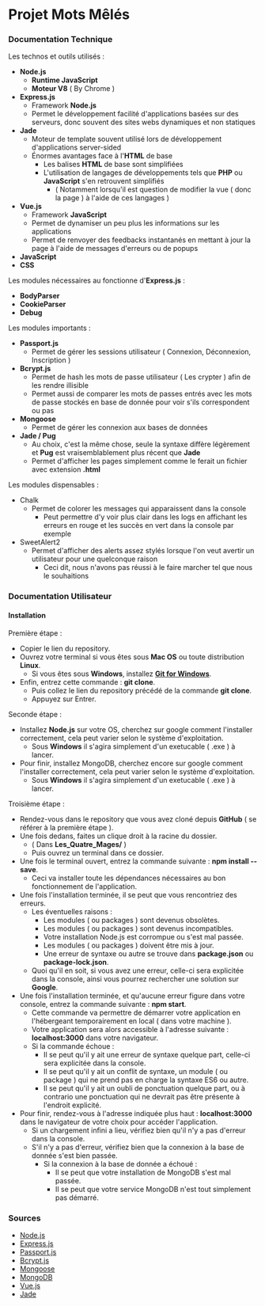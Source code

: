 # Projet Mots Mêlés

### Documentation Technique

Les technos et outils utilisés :
  - **Node.js**
    - **Runtime JavaScript**
    - **Moteur V8** ( By Chrome )
  - **Express.js**
    - Framework **Node.js**
    - Permet le développement facilité d'applications basées sur des serveurs, donc souvent des sites webs dynamiques et non statiques
  - **Jade**
    - Moteur de template souvent utilisé lors de développement d'applications server-sided
    - Énormes avantages face à l'**HTML** de base
      - Les balises **HTML** de base sont simplifiées
      - L'utilisation de langages de développements tels que **PHP** ou **JavaScript** s'en retrouvent simplifiés
        - ( Notamment lorsqu'il est question de modifier la vue ( donc la page ) à l'aide de ces langages )
  - **Vue.js**
    - Framework **JavaScript**
    - Permet de dynamiser un peu plus les informations sur les applications
    - Permet de renvoyer des feedbacks instantanés en mettant à jour la page à l'aide de messages d'erreurs ou de popups
  - **JavaScript**
  - **CSS**

Les modules nécessaires au fonctionne d'**Express.js** :
  - **BodyParser**
  - **CookieParser**
  - **Debug**

Les modules importants :
  - **Passport.js**
    - Permet de gérer les sessions utilisateur ( Connexion, Déconnexion, Inscription )
  - **Bcrypt.js**
    - Permet de hash les mots de passe utilisateur ( Les crypter ) afin de les rendre illisible
    - Permet aussi de comparer les mots de passes entrés avec les mots de passe stockés en base de donnée pour voir s'ils correspondent ou pas
  - **Mongoose**
    - Permet de gérer les connexion aux bases de données
  - **Jade / Pug**
    - Au choix, c'est la même chose, seule la syntaxe diffère légèrement et **Pug** est vraisemblablement plus récent que **Jade**
    - Permet d'afficher les pages simplement comme le ferait un fichier avec extension **.html**

Les modules dispensables :
  - Chalk
    - Permet de colorer les messages qui apparaissent dans la console
      - Peut permettre d'y voir plus clair dans les logs en affichant les erreurs en rouge et les succès en vert dans la console par exemple
  - SweetAlert2
    - Permet d'afficher des alerts assez stylés lorsque l'on veut avertir un utilisateur pour une quelconque raison
      - Ceci dit, nous n'avons pas réussi à le faire marcher tel que nous le souhaitions

### Documentation Utilisateur

#### Installation

Première étape :
- Copier le lien du repository.
- Ouvrez votre terminal si vous êtes sous **Mac OS** ou toute distribution **Linux**.
  - Si vous êtes sous **Windows**, installez **[Git for Windows](https://gitforwindows.org/)**.
- Enfin, entrez cette commande : **git clone**.
  - Puis collez le lien du repository précédé de la commande **git clone**.
  - Appuyez sur Entrer.

Seconde étape :
- Installez **Node.js** sur votre OS, cherchez sur google comment l'installer correctement, cela peut varier selon le système d'exploitation.
  - Sous **Windows** il s'agira simplement d'un exetucable ( .exe ) à lancer.
- Pour finir, installez MongoDB, cherchez encore sur google comment l'installer correctement, cela peut varier selon le système d'exploitation.
  - Sous **Windows** il s'agira simplement d'un exetucable ( .exe ) à lancer.

Troisième étape :
- Rendez-vous dans le repository que vous avez cloné depuis **GitHub** ( se référer à la première étape ).
- Une fois dedans, faites un clique droit à la racine du dossier.
  - ( Dans **Les_Quatre_Mages/** )
  - Puis ouvrez un terminal dans ce dossier.
- Une fois le terminal ouvert, entrez la commande suivante : **npm install --save**.
  - Ceci va installer toute les dépendances nécessaires au bon fonctionnement de l'application.
- Une fois l'installation terminée, il se peut que vous rencontriez des erreurs.
  - Les éventuelles raisons :
    - Les modules ( ou packages ) sont devenus obsolètes.
    - Les modules ( ou packages ) sont devenus incompatibles.
    - Votre installation Node.js est corrompue ou s'est mal passée.
    - Les modules ( ou packages ) doivent être mis à jour.
    - Une erreur de syntaxe ou autre se trouve dans **package.json** ou **package-lock.json**.
  - Quoi qu'il en soit, si vous avez une erreur, celle-ci sera explicitée dans la console, ainsi vous pourrez rechercher une solution sur **Google**.
- Une fois l'installation terminée, et qu'aucune erreur figure dans votre console, entrez la commande suivante : **npm start**.
  - Cette commande va permettre de démarrer votre application en l'hébergeant temporairement en local ( dans votre machine ).
  - Votre application sera alors accessible à l'adresse suivante : **localhost:3000** dans votre navigateur.
  - Si la commande échoue :
    - Il se peut qu'il y ait une erreur de syntaxe quelque part, celle-ci sera explicitée dans la console.
    - Il se peut qu'il y ait un conflit de syntaxe, un module ( ou package ) qui ne prend pas en charge la syntaxe ES6 ou autre.
    - Il se peut qu'il y ait un oubli de ponctuation quelque part, ou à contrario une ponctuation qui ne devrait pas être présente à l'endroit explicité.
- Pour finir, rendez-vous à l'adresse indiquée plus haut : **localhost:3000** dans le navigateur de votre choix pour accéder l'application.
  - Si un chargement infini a lieu, vérifiez bien qu'il n'y a pas d'erreur dans la console.
  - S'il n'y a pas d'erreur, vérifiez bien que la connexion à la base de donnée s'est bien passée.
    - Si la connexion à la base de donnée a échoué :
      - Il se peut que votre installation de MongoDB s'est mal passée.
      - Il se peut que votre service MongoDB n'est tout simplement pas démarré.

### Sources
- [Node.js](https://nodejs.org/en/download/)
- [Express.js](https://expressjs.com/fr/)
- [Passport.js](http://www.passportjs.org/docs/)
- [Bcrypt.js](https://www.npmjs.com/package/bcryptjs)
- [Mongoose](https://www.npmjs.com/package/mongoose)
- [MongoDB](https://docs.mongodb.com/manual/?_ga=2.201815633.1738048068.1560019004-1635155969.1560019004)
- [Vue.js](https://vuejs.org/v2/guide/)
- [Jade](http://jade-lang.com/)
